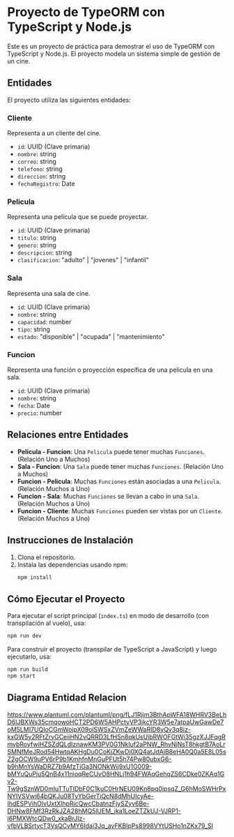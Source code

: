# Proyecto de TypeORM con TypeScript y Node.js

Este es un proyecto de práctica para demostrar el uso de TypeORM con TypeScript y Node.js. El proyecto modela un sistema simple de gestión de un cine.

## Entidades
El proyecto utiliza las siguientes entidades:

### Cliente
Representa a un cliente del cine.
- `id`: UUID (Clave primaria)
- `nombre`: string
- `correo`: string
- `telefono`: string
- `direccion`: string
- `fechaRegistro`: Date

### Pelicula
Representa una película que se puede proyectar.
- `id`: UUID (Clave primaria)
- `titulo`: string
- `genero`: string
- `descripcion`: string
- `clasificacion`: "adulto" | "jovenes" | "infantil"

### Sala
Representa una sala de cine.
- `id`: UUID (Clave primaria)
- `nombre`: string
- `capacidad`: number
- `tipo`: string
- `estado`: "disponible" | "ocupada" | "mantenimiento"

### Funcion
Representa una función o proyección específica de una película en una sala.
- `id`: UUID (Clave primaria)
- `nombre`: string
- `fecha`: Date
- `precio`: number

## Relaciones entre Entidades

- **Pelicula - Funcion**: Una `Pelicula` puede tener muchas `Funciones`. (Relación Uno a Muchos)
- **Sala - Funcion**: Una `Sala` puede tener muchas `Funciones`. (Relación Uno a Muchos)
- **Funcion - Pelicula**: Muchas `Funciones` están asociadas a una `Pelicula`. (Relación Muchos a Uno)
- **Funcion - Sala**: Muchas `Funciones` se llevan a cabo in una `Sala`. (Relación Muchos a Uno)
- **Funcion - Cliente**: Muchas `Funciones` pueden ser vistas por un `Cliente`. (Relación Muchos a Uno)

## Instrucciones de Instalación

1.  Clona el repositorio.
2.  Instala las dependencias usando npm:
    ```bash
    npm install
    ```

## Cómo Ejecutar el Proyecto

Para ejecutar el script principal (`index.ts`) en modo de desarrollo (con transpilación al vuelo), usa:

```bash
npm run dev
```

Para construir el proyecto (transpilar de TypeScript a JavaScript) y luego ejecutarlo, usa:

```bash
npm run build
npm start
```

## Diagrama Entidad Relacion
https://www.plantuml.com/plantuml/png/fLJ1Rjim3BthApWFA18WHRV3BeLhD6lJBXWs35cmqowoHCT2PD6W5AHPctyVP3jkcYR3W5e7atpaUwGawDe7oM5LMI7UQIoCGmWojpX09oiSWSxZVmZeWWaRID8yQv3q8iz-kxGW5y2RFtZryGCeiiHN2vQRRD3LfHSn8qkUsUibRWOFGtWi35gzXJJFqgRmybRoyfwiHZSZdQLdIznawKM3PV0G1NkIuf2aPNW_RhvNjNsT8hkgtB7AoLrSMNfMeJRod54HwtqAKHgDu0CoKjZKwDj0XQ4atJdAiB8eHA0Q0a5E8L05sZ2gOCW9uPV6rP9b1KmhfnMnGuPFUt5h74Pw80ubxG6-b9hMnYsWaDRZ7b9AfzTiGa3NONkWij9xU1G009-bMYuQuPiu5QnB4x11nioqReCUvO8HNLj1h94FWAqGehqZS6CDke0ZKAq1Gv2-Tw9gSznWD0mluTTuTlDbF0C1kuC0HrNEU09Kn8pq0jpsqZ_G6hMoSWHrPxNYlVSVwi64bQKJu08TyYbGerTiQcN8dMhUIcyAe-IhdESPVihOlvUxtXlhpRicQwcCbatnzFjySZyv6Be-DHNw8FMf3RzRkJZA28hMQ5lUEM_jka1LoeZTZkUJ-VJRP1-i6PMXWtcQDw0_xkaBrJIz-vfbVLBSrtycT3VsQCvMY6Idai3Jq_avFKBIpPs8998VYtUSHo1nZKx79_Sl
